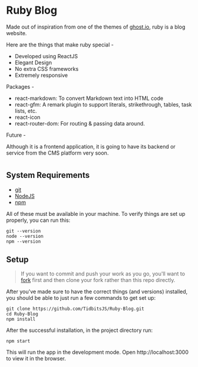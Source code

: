 # Ruby Blog

Made out of inspiration from one of the themes of [ghost.io](https://ghost.org/themes/ruby), ruby is a blog website.

Here are the things that make ruby special -

- Developed using ReactJS
- Elegant Design
- No extra CSS frameworks
- Extremely responsive

Packages -

- react-markdown: To convert Markdown text into HTML code
- react-gfm: A remark plugin to support literals, strikethrough, tables, task lists, etc.
- react-icon
- react-router-dom: For routing & passing data around.

Future -

Although it is a frontend application, it is going to have its backend or service from the CMS platform very soon. 

#


## System Requirements

- [git](https://git-scm.com)
- [NodeJS](https://nodejs.org)
- [npm](https://www.npmjs.com)

All of these must be available in your machine. To verify things are set up
properly, you can run this:

```shell
git --version
node --version
npm --version
```

## Setup

> If you want to commit and push your work as you go, you'll want to
> [fork](https://docs.github.com/en/free-pro-team@latest/github/getting-started-with-github/fork-a-repo)
> first and then clone your fork rather than this repo directly.

After you've made sure to have the correct things (and versions) installed, you
should be able to just run a few commands to get set up:

```
git clone https://github.com/TidbitsJS/Ruby-Blog.git
cd Ruby-Blog
npm install
```

After the successful installation, in the project directory run:

```
npm start
```

This will run the app in the development mode.
Open http://localhost:3000 to view it in the browser.

